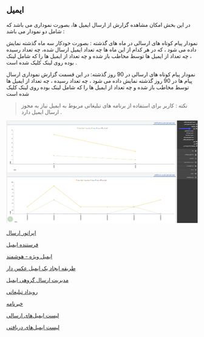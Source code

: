 ﻿## ایمیل 

در این بخش امکان مشاهده گزارش از ارسال ایمیل ها، بصورت نموداری می باشد که شامل دو نمودار می باشد :

نمودار پیام کوتاه های ارسالی در ماه های گذشته :  بصورت خودکار سه ماه گذشته نمایش داده می شود ، که در هر کدام از این ماه ها چه تعداد ایمیل ارسال شده، چه تعداد رسیده ، چه تعداد از ایمیل ها توسط مخاطب باز شده و چه تعداد از ایمیل ها را که شامل لینک بوده روی لینک کلیک شده است  .

نمودار پیام کوتاه های ارسالی در 90 روز گذشته:  در این قسمت گزارش نموداری ارسال پیام ها در 90 روز گذشته نمایش داده می شود ، چه تعداد رسیده ، چه تعداد از ایمیل ها توسط مخاطب باز شده و چه تعداد از ایمیل ها را که شامل لینک بوده روی لینک کلیک شده است 

> نکته : کاربر برای استفاده از برنامه های تبلیغاتی مربوط به ایمیل نیاز به مجوز ارسال ایمیل دارد .

![](advertising-mail.png)

[اپراتور ارسال](https://github.com/1stco/PayamGostarDocs/blob/master/help2.5.4/Marketing/email/Send-operators/Send-operators.md)

[فرستنده ایمیل](https://github.com/1stco/PayamGostarDocs/blob/master/help2.5.4/Marketing/email/Email-sender/Email-sender.md)

[ایمیل ویژه - هوشمند](https://github.com/1stco/PayamGostarDocs/blob/master/help2.5.4/Marketing/email/Smart-email/smart-email.md)

[طریقه ایجاد یک ایمیل عکس دار](https://github.com/1stco/PayamGostarDocs/blob/master/help2.5.4/Marketing/email/Photo-email/Photo-email.md)

[مدیریت ارسال گروهی ایمیل](https://github.com/1stco/PayamGostarDocs/blob/master/help2.5.4/Marketing/email/send-group-email/send-group-email.md)

[رویداد تبلیغاتی](https://github.com/1stco/PayamGostarDocs/blob/master/help2.5.4/Marketing/email/Advertising-event-email/advertising-event-email.md)

[خبرنامه](https://github.com/1stco/PayamGostarDocs/blob/master/help2.5.4/Marketing/email/Newsletters-email/Newsletters-email.md)

[لیست ایمیل‌های ارسالی](https://github.com/1stco/PayamGostarDocs/blob/master/help2.5.4/Marketing/email/Send-List-email/send-list.-email.md)

[لیست ایمیل‌های دریافتی](https://github.com/1stco/PayamGostarDocs/blob/master/help2.5.4/Marketing/email/resive-list-email/resive-list-email.md)

